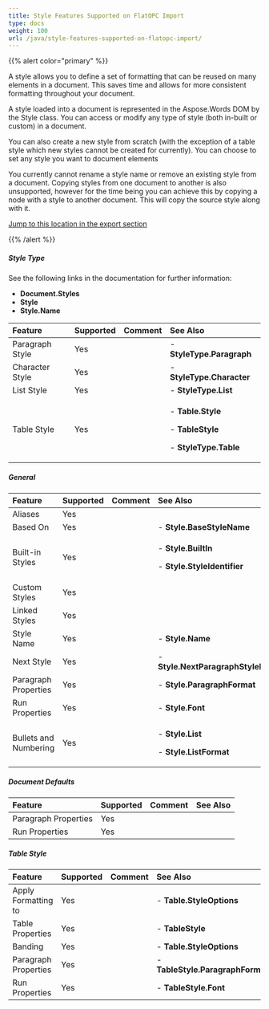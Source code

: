 ```yaml
---
title: Style Features Supported on FlatOPC Import
type: docs
weight: 100
url: /java/style-features-supported-on-flatopc-import/
---
```


{{% alert color="primary" %}} 

A style allows you to define a set of formatting that can be reused on many elements in a document. This saves time and allows for more consistent formatting throughout your document.

A style loaded into a document is represented in the Aspose.Words DOM by the Style class. You can access or modify any type of style (both in-built or custom) in a document.

You can also create a new style from scratch (with the exception of a table style which new styles cannot be created for currently). You can choose to set any style you want to document elements

You currently cannot rename a style name or remove an existing style from a document. Copying styles from one document to another is also unsupported, however for the time being you can achieve this by copying a node with a style to another document. This will copy the source style along with it.

[Jump to this location in the export section](/words/java/style-features-supported-on-flatopc-export/)

{{% /alert %}} 
##### **Style Type**
See the following links in the documentation for further information:

- **Document.Styles**
- **Style**
- **Style.Name**

|**Feature**|**Supported**|**Comment**|**See Also**|
| :- | :- | :- | :- |
|Paragraph Style|Yes| |- **StyleType.Paragraph**|
|Character Style|Yes| |- **StyleType.Character**|
|List Style|Yes| |- **StyleType.List**|
|Table Style|Yes| |<p>- **Table.Style**</p><p>- **TableStyle**</p><p>- **StyleType.Table**</p>|

##### **General**

|**Feature**|**Supported**|**Comment**|**See Also**|
| :- | :- | :- | :- |
|Aliases|Yes| | |
|Based On|Yes| |- **Style.BaseStyleName**|
|Built-in Styles|Yes| |<p>- **Style.BuiltIn**</p><p>- **Style.StyleIdentifier**</p>|
|Custom Styles|Yes| | |
|Linked Styles|Yes| | |
|Style Name|Yes| |- **Style.Name**|
|Next Style|Yes| |- **Style.NextParagraphStyleName**|
|Paragraph Properties|Yes| |- **Style.ParagraphFormat**|
|Run Properties|Yes| |- **Style.Font**|
|Bullets and Numbering|Yes| |<p>- **Style.List**</p><p>- **Style.ListFormat**</p>|

##### **Document Defaults**

|**Feature**|**Supported**|**Comment**|**See Also**|
| :- | :- | :- | :- |
|Paragraph Properties|Yes| | |
|Run Properties|Yes| | |

##### **Table Style**

|**Feature**|**Supported**|**Comment**|**See Also**|
| :- | :- | :- | :- |
|Apply Formatting to|Yes| |- **Table.StyleOptions**|
|Table Properties|Yes| |- **TableStyle**|
|Banding|Yes| |- **Table.StyleOptions**|
|Paragraph Properties|Yes| |- **TableStyle.ParagraphFormat**|
|Run Properties|Yes| |- **TableStyle.Font**|

